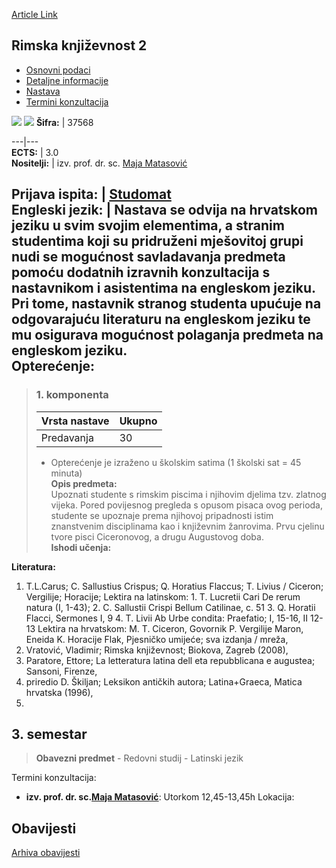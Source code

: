 [Article Link](https://www.fhs.hr/predmet/rimknj2)

## Rimska književnost 2
  * [Osnovni podaci](https://www.fhs.hr/predmet/rimknj2#v1id-523816_553623_1_0 "Osnovni podaci")
  * [Detaljne informacije](https://www.fhs.hr/predmet/rimknj2#v1id-523816_553623_1_1 "Detaljne informacije")
  * [Nastava](https://www.fhs.hr/predmet/rimknj2#v1id-523816_553623_1_2 "Nastava")
  * [Termini konzultacija](https://www.fhs.hr/predmet/rimknj2#v1id-523816_553623_1_3 "Termini konzultacija")


[![](https://www.fhs.hr/img/flags/gif/hr.gif)](https://www.fhs.hr/predmet/rimknj2) [![](https://www.fhs.hr/img/flags/gif/gb.gif)](https://www.fhs.hr/en/course/latlit2)
**Šifra:** |  37568  
  
---|---  
**ECTS:** |  3.0   
**Nositelji:** |  izv. prof. dr. sc. [Maja Matasović](https://www.fhs.hr/djelatnik/maja.matasovic)   
  
**Prijava ispita:** |  [Studomat](http://www.isvu.hr/studomat)  
**Engleski jezik:** |  Nastava se odvija na hrvatskom jeziku u svim svojim elementima, a stranim studentima koji su pridruženi mješovitoj grupi nudi se mogućnost savladavanja predmeta pomoću dodatnih izravnih konzultacija s nastavnikom i asistentima na engleskom jeziku. Pri tome, nastavnik stranog studenta upućuje na odgovarajuću literaturu na engleskom jeziku te mu osigurava mogućnost polaganja predmeta na engleskom jeziku.   
**Opterećenje:**  
---  
> ### 1. komponenta
> | Vrsta nastave | Ukupno  
> ---|---  
> Predavanja | 30  
> * Opterećenje je izraženo u školskim satima (1 školski sat = 45 minuta)   
**Opis predmeta:**  
> Upoznati studente s rimskim piscima i njihovim djelima tzv. zlatnog vijeka. Pored povijesnog pregleda s opusom pisaca ovog perioda, studente se upoznaje prema njihovoj pripadnosti istim znanstvenim disciplinama kao i književnim žanrovima. Prvu cjelinu tvore pisci Ciceronovog, a drugu Augustovog doba.  
**Ishodi učenja:**  

  
**Literatura:**  
  1. T.L.Carus; C. Sallustius Crispus; Q. Horatius Flaccus; T. Livius / Ciceron; Vergilije; Horacije; Lektira na latinskom: 1. T. Lucretii Cari De rerum natura (I, 1-43); 2. C. Sallustii Crispi Bellum Catilinae, c. 51 3. Q. Horatii Flacci, Sermones I, 9 4. T. Livii Ab Urbe condita: Praefatio; I, 15-16, II 12-13 Lektira na hrvatskom: M. T. Ciceron, Govornik P. Vergilije Maron, Eneida K. Horacije Flak, Pjesničko umijeće; sva izdanja / mreža, 
  2. Vratović, Vladimir; Rimska književnost; Biokova, Zagreb (2008), 
  3. Paratore, Ettore; La letteratura latina dell eta repubblicana e augustea; Sansoni, Firenze, 
  4. priredio D. Škiljan; Leksikon antičkih autora; Latina+Graeca, Matica hrvatska (1996), 
  5. 
  
**3. semestar**  
---  
> **Obavezni predmet** - Redovni studij - Latinski jezik  
>   
Termini konzultacija: 
  * **izv. prof. dr. sc.[Maja Matasović](https://www.fhs.hr/djelatnik/maja.matasovic)**: 
Utorkom 12,45-13,45h
Lokacija: 


## Obavijesti
[Arhiva obavijesti](https://www.fhs.hr/predmet/rimknj2?@=20owi#news_78574 "Arhiva obavijesti")
